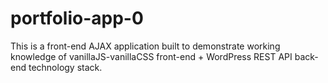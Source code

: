 # portfolio-app-0
This is a front-end AJAX application built to demonstrate working knowledge of vanillaJS-vanillaCSS front-end + WordPress REST API back-end technology stack.
